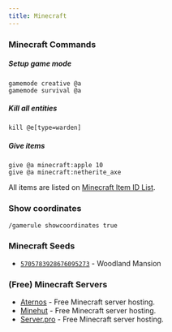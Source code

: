 ```yaml
---
title: Minecraft
---
```


### Minecraft Commands

##### Setup game mode

```text
gamemode creative @a
gamemode survival @a
```

##### Kill all entities

```text
kill @e[type=warden]
```

##### Give items

```text
give @a minecraft:apple 10
give @a minecraft:netherite_axe
```

All items are listed on [Minecraft Item ID List](https://minecraftitemids.com/).

### Show coordinates 

```text
/gamerule showcoordinates true
```

### Minecraft Seeds

- [`5705783928676095273`](https://www.chunkbase.com/apps/seed-map#seed=5705783928676095273) - Woodland Mansion

### (Free) Minecraft Servers

- [Aternos](https://aternos.org/) - Free Minecraft server hosting.
- [Minehut](https://minehut.com/) - Free Minecraft server hosting.
- [Server.pro](https://server.pro/) - Free Minecraft server hosting.
